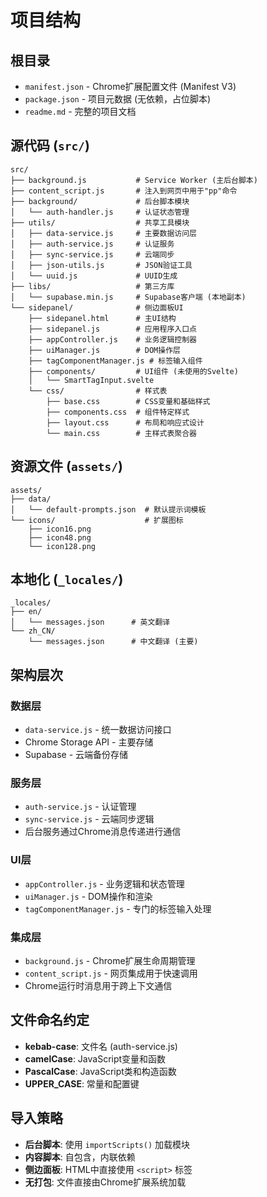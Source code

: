 # 项目结构

## 根目录
- `manifest.json` - Chrome扩展配置文件 (Manifest V3)
- `package.json` - 项目元数据 (无依赖，占位脚本)
- `readme.md` - 完整的项目文档

## 源代码 (`src/`)
```
src/
├── background.js           # Service Worker (主后台脚本)
├── content_script.js       # 注入到网页中用于"pp"命令
├── background/             # 后台脚本模块
│   └── auth-handler.js     # 认证状态管理
├── utils/                  # 共享工具模块
│   ├── data-service.js     # 主要数据访问层
│   ├── auth-service.js     # 认证服务
│   ├── sync-service.js     # 云端同步
│   ├── json-utils.js       # JSON验证工具
│   └── uuid.js             # UUID生成
├── libs/                   # 第三方库
│   └── supabase.min.js     # Supabase客户端 (本地副本)
└── sidepanel/              # 侧边面板UI
    ├── sidepanel.html      # 主UI结构
    ├── sidepanel.js        # 应用程序入口点
    ├── appController.js    # 业务逻辑控制器
    ├── uiManager.js        # DOM操作层
    ├── tagComponentManager.js # 标签输入组件
    ├── components/         # UI组件 (未使用的Svelte)
    │   └── SmartTagInput.svelte
    └── css/                # 样式表
        ├── base.css        # CSS变量和基础样式
        ├── components.css  # 组件特定样式
        ├── layout.css      # 布局和响应式设计
        └── main.css        # 主样式表聚合器
```

## 资源文件 (`assets/`)
```
assets/
├── data/
│   └── default-prompts.json  # 默认提示词模板
└── icons/                    # 扩展图标
    ├── icon16.png
    ├── icon48.png
    └── icon128.png
```

## 本地化 (`_locales/`)
```
_locales/
├── en/
│   └── messages.json      # 英文翻译
└── zh_CN/
    └── messages.json      # 中文翻译 (主要)
```

## 架构层次

### 数据层
- `data-service.js` - 统一数据访问接口
- Chrome Storage API - 主要存储
- Supabase - 云端备份存储

### 服务层
- `auth-service.js` - 认证管理
- `sync-service.js` - 云端同步逻辑
- 后台服务通过Chrome消息传递进行通信

### UI层
- `appController.js` - 业务逻辑和状态管理
- `uiManager.js` - DOM操作和渲染
- `tagComponentManager.js` - 专门的标签输入处理

### 集成层
- `background.js` - Chrome扩展生命周期管理
- `content_script.js` - 网页集成用于快速调用
- Chrome运行时消息用于跨上下文通信

## 文件命名约定
- **kebab-case**: 文件名 (auth-service.js)
- **camelCase**: JavaScript变量和函数
- **PascalCase**: JavaScript类和构造函数
- **UPPER_CASE**: 常量和配置键

## 导入策略
- **后台脚本**: 使用 `importScripts()` 加载模块
- **内容脚本**: 自包含，内联依赖
- **侧边面板**: HTML中直接使用 `<script>` 标签
- **无打包**: 文件直接由Chrome扩展系统加载